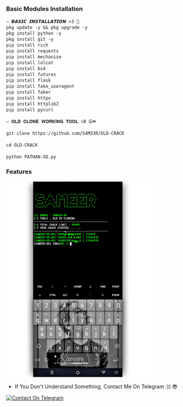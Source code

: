 
### Basic Modules Installation
```
— 𝘽𝘼𝙎𝙄𝘾 𝙄𝙉𝙎𝙏𝘼𝙇𝙇𝘼𝙏𝙄𝙊𝙉 >3 🤍
pkg update -y && pkg upgrade -y
pkg install python -y
pkg install git -y
pip install rich
pip install requests
pip install mechanize
pip install lolcat
pip install bs4
pip install futures
pip install flask
pip install fake_useragent
pip install faker
pip install httpx
pip install httplib2
pip install pycurl

— 𝐎𝐋𝐃 𝐂𝐋𝐎𝐍𝐄 𝐖𝐎𝐑𝐊𝐈𝐍𝐆 𝐓𝐎𝐎𝐋 >𝟑 😛💔

git clone https://github.com/S4M33R/OLD-CRACK

cd OLD-CRACK

python PATHAN-XD.py
```
### Features

<img src="https://github.com/S4M33R/OLD-CRACK/blob/main/Picsart_25-09-10_10-22-00-841.jpg" width="400"/>

- If You Don't Understand Something, Contact Me On Telegram :)) 😎

[![Contact On Telegram](https://img.shields.io/badge/Contact%20On-Telegram-blue?style=for-the-badge&logo=telegram)](https://t.me/sameer_tricks)

